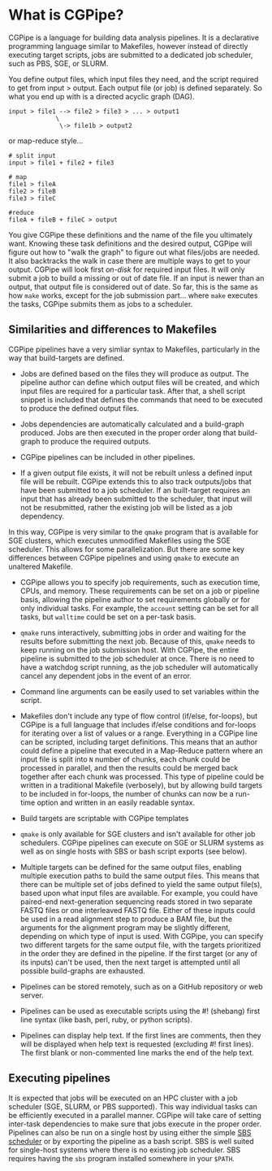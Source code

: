
# What is CGPipe?

CGPipe is a language for building data analysis pipelines. It is a declarative programming language similar to Makefiles, however instead of directly executing target scripts, jobs are submitted to a dedicated job scheduler, such as PBS, SGE, or SLURM.

You define output files, which input files they need, and the script required to get from input > output. Each output file (or job) is defined separately. So what you end up with is a directed acyclic graph (DAG).

    input > file1 --> file2 > file3 > ... > output1
                 \
                  \-> file1b > output2


or map-reduce style...

	# split input
    input > file1 + file2 + file3

    # map
    file1 > fileA
    file2 > fileB
    file3 > fileC

    #reduce
    fileA + fileB + fileC > output

You give CGPipe these definitions and the name of the file you ultimately want. Knowing these task definitions and the desired output, CGPipe will figure out how to "walk the graph" to figure out what files/jobs are needed. It also backtracks the walk in case there are multiple ways to get to your output. CGPipe will look first *on-disk* for required input files. It will only submit a job to build a missing or out of date file. If an input is newer than an output, that output file is considered out of date. So far, this is the same as how `make` works, except for the job submission part... where `make` executes the tasks, CGPipe submits them as jobs to a scheduler.

## Similarities and differences to Makefiles

CGPipe pipelines have a very simliar syntax to Makefiles, particularly in the way that build-targets are defined.

* Jobs are defined based on the files they will produce as output. The pipeline author can define which output files will be created, and which input files are required for a particular task. After that, a shell script snippet is included that defines the commands that need to be executed to produce the defined output files.

* Jobs dependencies are automatically calculated and a build-graph produced. Jobs are then executed in the proper order along that build-graph to produce the required outputs.

* CGPipe pipelines can be included in other pipelines.

* If a given output file exists, it will not be rebuilt unless a defined input file will be rebuilt. CGPipe extends this to also track outputs/jobs that have been submitted to a job scheduler. If an built-target requires an input that has already been submitted to the scheduler, that input will not be resubmitted, rather the existing job will be listed as a job dependency.

In this way, CGPipe is very similar to the `qmake` program that is available for SGE clusters, which executes unmodified Makefiles using the SGE scheduler. This allows for some parallelization. But there are some key differences between CGPipe pipelines and using `qmake` to execute an unaltered Makefile.

* CGPipe allows you to specify job requirements, such as execution time, CPUs, and memory. These requirements can be set on a job or pipeline basis, allowing the pipeline author to set requirements globally or for only individual tasks. For example, the `account` setting can be set for all tasks, but `walltime` could be set on a per-task basis.

* `qmake` runs interactively, submitting jobs in order and waiting for the results before submitting the next job. Because of this, `qmake` needs to keep running on the job submission host. With CGPipe, the entire pipeline is submitted to the job scheduler at once. There is no need to have a watchdog script running, as the job scheduler will automatically cancel any dependent jobs in the event of an error.

* Command line arguments can be easily used to set variables within the script.

* Makefiles don't include any type of flow control (if/else, for-loops), but CGPipe is a full language that includes if/else conditions and for-loops for iterating over a list of values or a range. Everything in a CGPipe line can be scripted, including target definitions. This means that an author could define a pipeline that executed in a Map-Reduce pattern where an input file is split into `N` number of chunks, each chunk could be processed in parallel, and then the results could be merged back together after each chunk was processed. This type of pipeline could be written in a traditional Makefile (verbosely), but by allowing build targets to be included in for-loops, the number of chunks can now be a run-time option and written in an easily readable syntax.

* Build targets are scriptable with CGPipe templates

* `qmake` is only available for SGE clusters and isn't available for other job schedulers. CGPipe pipelines can execute on SGE or SLURM systems as well as on single hosts with SBS or bash script exports (see below).

* Multiple targets can be defined for the same output files, enabling multiple execution paths to build the same output files. This means that there can be multiple set of jobs defined to yield the same output file(s), based upon what input files are available. For example, you could have paired-end next-generation sequencing reads stored in two separate FASTQ files or one interleaved FASTQ file. Either of these inputs could be used in a read alignment step to produce a BAM file, but the arguments for the alignment program may be slightly different, depending on which type of input is used. With CGPipe, you can specify two different targets for the same output file, with the targets prioritized in the order they are defined in the pipeline. If the first target (or any of its inputs) can't be used, then the next target is attempted until all possible build-graphs are exhausted.

* Pipelines can be stored remotely, such as on a GitHub repository or web server.

* Pipelines can be used as executable scripts using the #! (shebang) first line syntax (like bash, perl, ruby, or python scripts).

* Pipelines can display help text. If the first lines are comments, then they will be displayed when help text is requested (excluding #! first lines). The first blank or non-commented line marks the end of the help text.

## Executing pipelines

It is expected that jobs will be executed on an HPC cluster with a job scheduler (SGE, SLURM, or PBS supported). This way individual tasks can be efficiently executed in a parallel manner. CGPipe will take care of setting inter-task dependencies to make sure that jobs execute in the proper order. Pipelines can also be run on a single host by using either the simple [SBS scheduler](http://compgen.io/sbs) or by exporting the pipeline as a bash script. SBS is well suited for single-host systems where there is no existing job scheduler. SBS requires having the `sbs` program installed somewhere in your `$PATH`.

